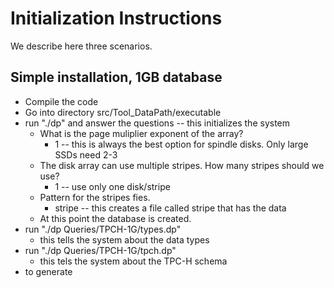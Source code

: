 # Initialization Instructions #

We describe here three scenarios.

## Simple installation, 1GB database ##

  * Compile the code
  * Go into directory src/Tool\_DataPath/executable
  * run "./dp" and answer the questions -- this initializes the system
    * What is the page muliplier exponent of the array?
      * 1 -- this is always the best option for spindle disks. Only large SSDs need 2-3
    * The disk array can use multiple stripes. How many stripes should we use?
      * 1 -- use only one disk/stripe
    * Pattern for the stripes fies.
      * stripe -- this creates a file called stripe that has the data
    * At this point the database is created.
  * run "./dp Queries/TPCH-1G/types.dp"
    * this tells the system about the data types
  * run "./dp Queries/TPCH-1G/tpch.dp"
    * this tels the system about the TPC-H schema
  * to generate 